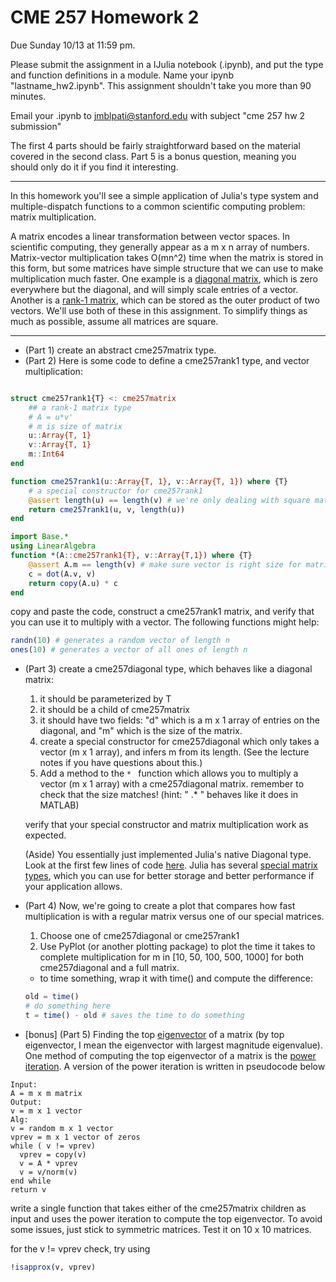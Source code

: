 # CME 257 Homework 2
Due Sunday 10/13 at 11:59 pm.

Please submit the assignment in a IJulia notebook (.ipynb), and put the type and function definitions in a module. Name your ipynb "lastname_hw2.ipynb". This assignment shouldn't take you more than 90 minutes.

Email your .ipynb to jmblpati@stanford.edu with subject "cme 257 hw 2 submission"

The first 4 parts should be fairly straightforward based on the material covered in the second class.  Part 5 is a bonus question, meaning you should only do it if you find it interesting.  

---

In this homework you'll see a simple application of Julia's type system and multiple-dispatch functions to a common scientific computing problem: matrix multiplication.  

A matrix encodes a linear transformation between vector spaces.  In scientific computing, they generally appear as a m x n array of numbers.  Matrix-vector multiplication takes O(mn^2) time when the matrix is stored in this form, but some matrices have simple structure that we can use to make multiplication much faster.  One example is a [diagonal matrix](https://en.wikipedia.org/wiki/Diagonal_matrix), which is zero everywhere but the diagonal, and will simply scale entries of a vector. Another is a [rank-1 matrix](https://en.wikipedia.org/wiki/Rank_(linear_algebra)), which can be stored as the outer product of two vectors.  We'll use both of these in this assignment.  To simplify things as much as possible, assume all matrices are square.

---

* (Part 1) create an abstract cme257matrix type.
* (Part 2) Here is some code to define a cme257rank1 type, and vector multiplication:

```julia

struct cme257rank1{T} <: cme257matrix
    ## a rank-1 matrix type
    # A = u*v'
    # m is size of matrix
    u::Array{T, 1}
    v::Array{T, 1}
    m::Int64
end

function cme257rank1(u::Array{T, 1}, v::Array{T, 1}) where {T}
    # a special constructor for cme257rank1
    @assert length(u) == length(v) # we're only dealing with square matrices
    return cme257rank1(u, v, length(u))
end

import Base.*
using LinearAlgebra
function *(A::cme257rank1{T}, v::Array{T,1}) where {T}
    @assert A.m == length(v) # make sure vector is right size for matrix
    c = dot(A.v, v)
    return copy(A.u) * c
end
```
copy and paste the code, construct a cme257rank1 matrix, and verify that you can use it to multiply with a vector.  The following functions might help:

~~~julia
randn(10) # generates a random vector of length n
ones(10) # generates a vector of all ones of length n
~~~

* (Part 3) create a cme257diagonal type, which behaves like a diagonal matrix:
  1. it should be parameterized by T
  2. it should be a child of cme257matrix
  3. it should have two fields: "d" which is a m x 1 array of entries on the diagonal, and "m" which is the size of the matrix.
  4. create a special constructor for cme257diagonal which only takes a vector (m x 1 array), and infers m from its length. (See the lecture notes if you have questions about this.)
  5. Add a method to the ```* ``` function which allows you to multiply a vector (m x 1 array) with a cme257diagonal matrix.  remember to check that the size matches! (hint: " .* " behaves like it does in MATLAB)

  verify that your special constructor and matrix multiplication work as expected.

  (Aside) You essentially just implemented Julia's native Diagonal type.  Look at the first few lines of code [here](https://github.com/JuliaLang/julia/blob/master/base/linalg/diagonal.jl). Julia has several [special matrix types](https://docs.julialang.org/en/latest/manual/linear-algebra/#Special-matrices-1), which you can use for better storage and better performance if your application allows.

* (Part 4) Now, we're going to create a plot that compares how fast multiplication is with a regular matrix versus one of our special matrices.
  1. Choose one of cme257diagonal or cme257rank1
  2.  Use PyPlot (or another plotting package) to plot the time it takes to complete multiplication for m in [10, 50, 100, 500, 1000] for both cme257diagonal and a full matrix.

  * to time something, wrap it with time() and compute the difference:
  ```julia
  old = time()
  # do something here
  t = time() - old # saves the time to do something
  ```

* [bonus] (Part 5) Finding the top [eigenvector](https://en.wikipedia.org/wiki/Eigenvalues_and_eigenvectors) of a matrix (by top eigenvector, I mean the eigenvector with largest magnitude eigenvalue).  One method of computing the top eigenvector of a matrix is the [power iteration](https://en.wikipedia.org/wiki/Power_iteration).  A version of the power iteration is written in pseudocode below

```
Input:
A = m x m matrix
Output:
v = m x 1 vector
Alg:
v = random m x 1 vector
vprev = m x 1 vector of zeros
while ( v != vprev)
  vprev = copy(v)
  v = A * vprev
  v = v/norm(v)
end while
return v
```

write a single function that takes either of the cme257matrix children as input and uses the power iteration to compute the top eigenvector.  To avoid some issues, just stick to symmetric matrices. Test it on 10 x 10 matrices.

for the v != vprev check, try using

```julia
!isapprox(v, vprev)
```
